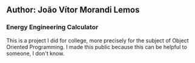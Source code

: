 ## Author: João Vítor Morandi Lemos

### Energy Engineering Calculator

This is a project I did for college, more precisely for the subject of Object Oriented Programming. I made this public because this can be helpful to someone, I don't know.
